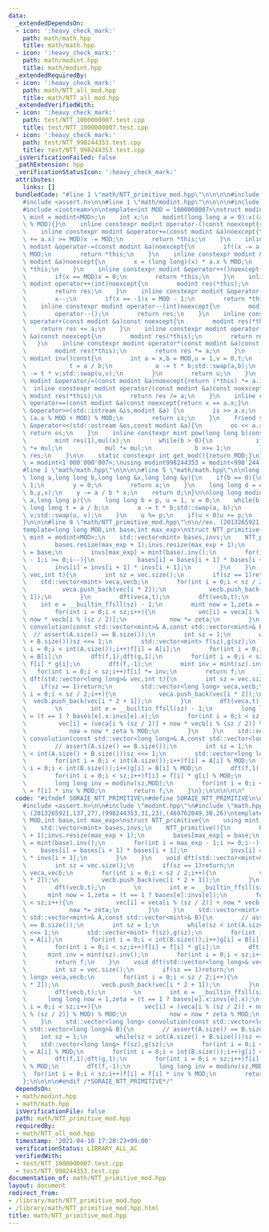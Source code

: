 ```yaml
---
data:
  _extendedDependsOn:
  - icon: ':heavy_check_mark:'
    path: math/math.hpp
    title: math/math.hpp
  - icon: ':heavy_check_mark:'
    path: math/modint.hpp
    title: math/modint.hpp
  _extendedRequiredBy:
  - icon: ':heavy_check_mark:'
    path: math/NTT_all_mod.hpp
    title: math/NTT_all_mod.hpp
  _extendedVerifiedWith:
  - icon: ':heavy_check_mark:'
    path: test/NTT_1000000007.test.cpp
    title: test/NTT_1000000007.test.cpp
  - icon: ':heavy_check_mark:'
    path: test/NTT_998244353.test.cpp
    title: test/NTT_998244353.test.cpp
  _isVerificationFailed: false
  _pathExtension: hpp
  _verificationStatusIcon: ':heavy_check_mark:'
  attributes:
    links: []
  bundledCode: "#line 1 \"math/NTT_primitive_mod.hpp\"\n\n\n\n#include <vector>\n\
    #include <assert.h>\n\n#line 1 \"math/modint.hpp\"\n\n\n\n#include <algorithm>\n\
    #include <iostream>\n\ntemplate<int MOD = 1000000007>\nstruct modint{\n    using\
    \ mint = modint<MOD>;\n    int x;\n    modint(long long a = 0):x((a % MOD + MOD)\
    \ % MOD){}\n    inline constexpr modint operator-()const noexcept{return modint(-x);}\n\
    \    inline constexpr modint &operator+=(const modint &a)noexcept{\n        if((x\
    \ += a.x) >= MOD)x -= MOD;\n        return *this;\n    }\n    inline constexpr\
    \ modint &operator-=(const modint &a)noexcept{\n        if((x -= a.x) < 0)x +=\
    \ MOD;\n        return *this;\n    }\n    inline constexpr modint &operator*=(const\
    \ modint &a)noexcept{\n        x = (long long)(x) * a.x % MOD;\n        return\
    \ *this;\n    }\n    inline constexpr modint &operator++()noexcept{\n        x++;\n\
    \        if(x == MOD)x = 0;\n        return *this;\n    }\n    inline constexpr\
    \ modint operator++(int)noexcept{\n        modint res(*this);\n        operator++();\n\
    \        return res;\n    }\n    inline constexpr modint &operator--()noexcept{\n\
    \        x--;\n        if(x == -1)x = MOD - 1;\n        return *this;\n    }\n\
    \    inline constexpr modint operator--(int)noexcept{\n        modint res(*this);\n\
    \        operator--();\n        return res;\n    }\n    inline constexpr modint\
    \ operator+(const modint &a)const noexcept{\n        modint res(*this);\n    \
    \    return res += a;\n    }\n    inline constexpr modint operator-(const modint\
    \ &a)const noexcept{\n        modint res(*this);\n        return res -= a;\n \
    \   }\n    inline constexpr modint operator*(const modint &a)const noexcept{\n\
    \        modint res(*this);\n        return res *= a;\n    }\n    inline constexpr\
    \ modint inv()const{\n        int a = x,b = MOD,u = 1,v = 0,t;\n        while(b){\n\
    \            t = a / b;\n            a -= t * b;std::swap(a,b);\n            u\
    \ -= t * v;std::swap(u,v);\n        }\n        return u;\n    }\n    inline constexpr\
    \ modint &operator/=(const modint &a)noexcept{return (*this) *= a.inv();}\n  \
    \  inline constexpr modint operator/(const modint &a)const noexcept{\n       \
    \ modint res(*this);\n        return res /= a;\n    }\n    inline constexpr bool\
    \ operator==(const modint &a)const noexcept{return x == a.x;}\n    friend std::istream\
    \ &operator>>(std::istream &is,modint &a) {\n        is >> a.x;\n        a.x =\
    \ (a.x % MOD + MOD) % MOD;\n        return is;\n    }\n    friend std::ostream\
    \ &operator<<(std::ostream &os,const modint &a){\n        os << a.x;\n       \
    \ return os;\n    }\n    inline constexpr mint pow(long long b)const noexcept{\n\
    \        mint res(1),mul(x);\n        while(b > 0){\n            if(b & 1)res\
    \ *= mul;\n            mul *= mul;\n            b >>= 1;\n        }\n        return\
    \ res;\n    }\n\n    static constexpr int get_mod(){return MOD;}\n};\nusing modint1000000007\
    \ = modint<1'000'000'007>;\nusing modint998244353 = modint<998'244'353>;\n\n\n\
    #line 1 \"math/math.hpp\"\n\n\n\n#line 5 \"math/math.hpp\"\n\nlong long extgcd(long\
    \ long a,long long b,long long &x,long long &y){\n    if(b == 0){\n        x =\
    \ 1;\n        y = 0;\n        return a;\n    }\n    long long d = extgcd(b,a %\
    \ b,y,x);\n    y -= a / b * x;\n    return d;\n}\n\nlong long modinv(long long\
    \ a,long long p){\n    long long b = p, u = 1, v = 0;\n    while(b){\n       \
    \ long long t = a / b;\n        a -= t * b;std::swap(a, b);\n        u -= t *\
    \ v;std::swap(u, v);\n    }\n    u %= p;\n    if(u < 0)u += p;\n    return u;\n\
    }\n\n\n#line 9 \"math/NTT_primitive_mod.hpp\"\n\n//ex. (2013265921,137,27),(998244353,31,23),(469762049,30,26)\n\
    template<long long MOD,int base,int max_exp>\nstruct NTT_primitive{\n    using\
    \ mint = modint<MOD>;\n    std::vector<mint> bases,invs;\n    NTT_primitive(){\n\
    \        bases.resize(max_exp + 1);invs.resize(max_exp + 1);\n        bases[max_exp]\
    \ = base;\n        invs[max_exp] = mint(base).inv();\n        for(int i = max_exp\
    \ - 1;i >= 0;i--){\n            bases[i] = bases[i + 1] * bases[i + 1];\n    \
    \        invs[i] = invs[i + 1] * invs[i + 1];\n        }\n    }\n    void dft(std::vector<mint>&\
    \ vec,int t){\n        int sz = vec.size();\n        if(sz == 1)return;\n    \
    \    std::vector<mint> veca,vecb;\n        for(int i = 0;i < sz / 2;i++){\n  \
    \          veca.push_back(vec[i * 2]);\n            vecb.push_back(vec[i * 2 +\
    \ 1]);\n        }\n        dft(veca,t);\n        dft(vecb,t);\n        \n    \
    \    int e = __builtin_ffsll(sz) - 1;\n        mint now = 1,zeta = (t == 1 ? bases[e]:invs[e]);\n\
    \        for(int i = 0;i < sz;i++){\n            vec[i] = veca[i % (sz / 2)] +\
    \ now * vecb[i % (sz / 2)];\n            now *= zeta;\n        }\n    }\n    std::vector<mint>\
    \ convolution(const std::vector<mint>& A,const std::vector<mint>& B){\n      \
    \  // assert(A.size() == B.size());\n        int sz = 1;\n        while(sz < int(A.size()\
    \ + B.size()))sz <<= 1;\n        std::vector<mint> f(sz),g(sz);\n        for(int\
    \ i = 0;i < int(A.size());i++)f[i] = A[i];\n        for(int i = 0;i < int(B.size());i++)g[i]\
    \ = B[i];\n        dft(f,1);dft(g,1);\n        for(int i = 0;i < sz;i++)f[i] =\
    \ f[i] * g[i];\n        dft(f,-1);\n        mint inv = mint(sz).inv();\n     \
    \   for(int i = 0;i < sz;i++)f[i] *= inv;\n        return f;\n    }\n    void\
    \ dft(std::vector<long long>& vec,int t){\n        int sz = vec.size();\n    \
    \    if(sz == 1)return;\n        std::vector<long long> veca,vecb;\n        for(int\
    \ i = 0;i < sz / 2;i++){\n            veca.push_back(vec[i * 2]);\n          \
    \  vecb.push_back(vec[i * 2 + 1]);\n        }\n        dft(veca,t);\n        dft(vecb,t);\n\
    \        \n        int e = __builtin_ffsll(sz) - 1;\n        long long now = 1,zeta\
    \ = (t == 1 ? bases[e].x:invs[e].x);\n        for(int i = 0;i < sz;i++){\n   \
    \         vec[i] = (veca[i % (sz / 2)] + now * vecb[i % (sz / 2)] % MOD) % MOD;\n\
    \            now = now * zeta % MOD;\n        }\n    }\n    std::vector<long long>\
    \ convolution(const std::vector<long long>& A,const std::vector<long long>& B){\n\
    \        // assert(A.size() == B.size());\n        int sz = 1;\n        while(sz\
    \ < int(A.size() + B.size()))sz <<= 1;\n        std::vector<long long> f(sz),g(sz);\n\
    \        for(int i = 0;i < int(A.size());i++)f[i] = A[i] % MOD;\n        for(int\
    \ i = 0;i < int(B.size());i++)g[i] = B[i] % MOD;\n        dft(f,1);dft(g,1);\n\
    \        for(int i = 0;i < sz;i++)f[i] = f[i] * g[i] % MOD;\n        dft(f,-1);\n\
    \        long long inv = modinv(sz,MOD);\n        for(int i = 0;i < sz;i++)f[i]\
    \ = f[i] * inv % MOD;\n        return f;\n    }\n};\n\n\n\n\n"
  code: "#ifndef SORAIE_NTT_PRIMITIVE\n#define SORAIE_NTT_PRIMITIVE\n\n#include <vector>\n\
    #include <assert.h>\n\n#include \"modint.hpp\"\n#include \"math.hpp\"\n\n//ex.\
    \ (2013265921,137,27),(998244353,31,23),(469762049,30,26)\ntemplate<long long\
    \ MOD,int base,int max_exp>\nstruct NTT_primitive{\n    using mint = modint<MOD>;\n\
    \    std::vector<mint> bases,invs;\n    NTT_primitive(){\n        bases.resize(max_exp\
    \ + 1);invs.resize(max_exp + 1);\n        bases[max_exp] = base;\n        invs[max_exp]\
    \ = mint(base).inv();\n        for(int i = max_exp - 1;i >= 0;i--){\n        \
    \    bases[i] = bases[i + 1] * bases[i + 1];\n            invs[i] = invs[i + 1]\
    \ * invs[i + 1];\n        }\n    }\n    void dft(std::vector<mint>& vec,int t){\n\
    \        int sz = vec.size();\n        if(sz == 1)return;\n        std::vector<mint>\
    \ veca,vecb;\n        for(int i = 0;i < sz / 2;i++){\n            veca.push_back(vec[i\
    \ * 2]);\n            vecb.push_back(vec[i * 2 + 1]);\n        }\n        dft(veca,t);\n\
    \        dft(vecb,t);\n        \n        int e = __builtin_ffsll(sz) - 1;\n  \
    \      mint now = 1,zeta = (t == 1 ? bases[e]:invs[e]);\n        for(int i = 0;i\
    \ < sz;i++){\n            vec[i] = veca[i % (sz / 2)] + now * vecb[i % (sz / 2)];\n\
    \            now *= zeta;\n        }\n    }\n    std::vector<mint> convolution(const\
    \ std::vector<mint>& A,const std::vector<mint>& B){\n        // assert(A.size()\
    \ == B.size());\n        int sz = 1;\n        while(sz < int(A.size() + B.size()))sz\
    \ <<= 1;\n        std::vector<mint> f(sz),g(sz);\n        for(int i = 0;i < int(A.size());i++)f[i]\
    \ = A[i];\n        for(int i = 0;i < int(B.size());i++)g[i] = B[i];\n        dft(f,1);dft(g,1);\n\
    \        for(int i = 0;i < sz;i++)f[i] = f[i] * g[i];\n        dft(f,-1);\n  \
    \      mint inv = mint(sz).inv();\n        for(int i = 0;i < sz;i++)f[i] *= inv;\n\
    \        return f;\n    }\n    void dft(std::vector<long long>& vec,int t){\n\
    \        int sz = vec.size();\n        if(sz == 1)return;\n        std::vector<long\
    \ long> veca,vecb;\n        for(int i = 0;i < sz / 2;i++){\n            veca.push_back(vec[i\
    \ * 2]);\n            vecb.push_back(vec[i * 2 + 1]);\n        }\n        dft(veca,t);\n\
    \        dft(vecb,t);\n        \n        int e = __builtin_ffsll(sz) - 1;\n  \
    \      long long now = 1,zeta = (t == 1 ? bases[e].x:invs[e].x);\n        for(int\
    \ i = 0;i < sz;i++){\n            vec[i] = (veca[i % (sz / 2)] + now * vecb[i\
    \ % (sz / 2)] % MOD) % MOD;\n            now = now * zeta % MOD;\n        }\n\
    \    }\n    std::vector<long long> convolution(const std::vector<long long>& A,const\
    \ std::vector<long long>& B){\n        // assert(A.size() == B.size());\n    \
    \    int sz = 1;\n        while(sz < int(A.size() + B.size()))sz <<= 1;\n    \
    \    std::vector<long long> f(sz),g(sz);\n        for(int i = 0;i < int(A.size());i++)f[i]\
    \ = A[i] % MOD;\n        for(int i = 0;i < int(B.size());i++)g[i] = B[i] % MOD;\n\
    \        dft(f,1);dft(g,1);\n        for(int i = 0;i < sz;i++)f[i] = f[i] * g[i]\
    \ % MOD;\n        dft(f,-1);\n        long long inv = modinv(sz,MOD);\n      \
    \  for(int i = 0;i < sz;i++)f[i] = f[i] * inv % MOD;\n        return f;\n    }\n\
    };\n\n\n\n#endif /*SORAIE_NTT_PRIMITIVE*/"
  dependsOn:
  - math/modint.hpp
  - math/math.hpp
  isVerificationFile: false
  path: math/NTT_primitive_mod.hpp
  requiredBy:
  - math/NTT_all_mod.hpp
  timestamp: '2021-04-10 17:20:23+09:00'
  verificationStatus: LIBRARY_ALL_AC
  verifiedWith:
  - test/NTT_1000000007.test.cpp
  - test/NTT_998244353.test.cpp
documentation_of: math/NTT_primitive_mod.hpp
layout: document
redirect_from:
- /library/math/NTT_primitive_mod.hpp
- /library/math/NTT_primitive_mod.hpp.html
title: math/NTT_primitive_mod.hpp
---
```

